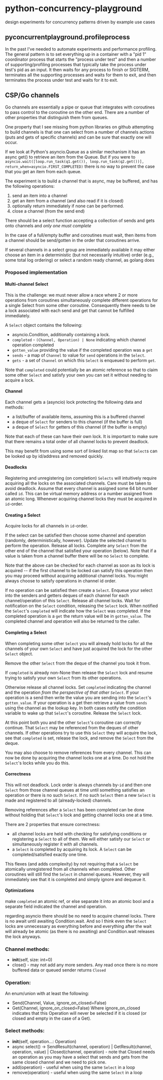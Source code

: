 # python-concurrency-playground
design experiments for concurrency patterns driven by example use cases

## pyconcurrentplayground.profileprocess
In the past I've needed to automate experiments and performance profiling.  The
general pattern is to set everything up in a container with a "pid 1"
coordinator process that starts the "process under test" and then a number of
supporting/profiling processes that typically take the process under test's pid
as an input.  It then waits for any process to finish or SIGTERM, terminates all
the supporting processes and waits for them to exit, and then terminates the
process under test and waits for it to exit.

## CSP/Go channels
Go channels are essentially a pipe or queue that integrates with coroutines to pass control to the coroutine on the other end.  There are a number of other properties that distinguish them from queues.

One property that I see missing from python libraries on github attempting to
build channels is that one can select from a number of channels actions (puts
and gets of specific channels) and can be sure that exactly one will occur.

If we look at Python's asyncio.Queue as a similar mechanism it has an async
get() to retrieve an item from the Queue.  But if you were to
`asyncio.wait([loop.run_task(q1.get()), loop.run_task(q2.get())], return_when=asyncio.FIRST_COMPLETED)`
there is no way to prevent the case that you get an item from each queue.

The experiment is to build a channel that is async, may be buffered, and has the following operations:
1. send an item into a channel
2. get an item from a channel (and also read if it is closed)
3. optionally return immediately if none can be performed.
4. close a channel (from the send end)

There should be a select function accepting a collection of sends and gets onto
channels and _only one must complete_

In the case of a full/empty buffer and coroutines must wait, then items from a
channel should be send/gotten in the order that coroutines arrive.

If several channels in a select group are immediately available it may either
choose an item in a deterministic (but not necessarily intuitive) order (e.g.,
some total log ordering) or select a random ready channel, as golang does

### Proposed implementation

#### Multi-channel Select
This is the challenge: we must never allow a race where 2 or more operations
from coroutines simultaneously complete different operations for a single Select
from some other coroutine.  Consequently there needs to be a lock associated
with each send and get that cannot be fulfilled immediately.

A `Select` object contains the following:
+ asyncio.Condition, additionally containing a lock.
+ `completed` -  `(Channel, Operation) | None` indicating which channel operation completed
+ `gotten_value` providing the value if the completed operation was a `get`
+ `sends` - a map of `Channel` to value for `send` operations in the `Select`.
+ `gets` - a set of `Channel` on which this `Select` is enqueued to perform `get`.

Note that `completed` could potentially be an atomic reference so that to claim
some other `Select` and satisfy your own you can set it without needing to
acquire a lock.

#### Channel
Each channel gets a (asyncio) lock protecting the following data and methods:
+ a list/buffer of available items, assuming this is a buffered channel
+ a deque of `Select` for senders to this channel (if the buffer is full)
+ a deque of `Select` for getters of this channel (if the buffer is empty)

Note that each of these can have their own lock.  It is important to make sure
that there remains a total order of all channel locks to prevent deadlock.

This may benefit from using some sort of linked list map so that `Select`s can
be looked up by id/address and removed quickly.

#### Deadlocks
Registering and unregistering (on completion) `Selects` will intuitively require
acquiring all the locks on the associated channels.  Care must be taken to avoid
deadlock.  Assume that every channel is assigned some 64 bit number called `id`.
This can be virtual memory address or a number assigned from an atomic long.
Whenever acquiring channel locks they must be acquired in `id`-order.

#### Creating a Select
Acquire locks for all channels in `id`-order.

If the select can be satisfied then choose some channel and operation (randomly,
deterministically, however).  Update the selected channel to perform the
operation.  Release all locks.  Complete any `Select` from the other end of the
channel that satisfied your operation (below).  Note that if a value is taken
from a channel buffer there will be no `Select` to complete.

Note that the above can be checked for each channel as soon as its lock is
acquired -- if the first channel to be locked can satisfy this operation then
you may proceed without acquiring additional channel locks.  You might always choose to satisfy operations in channel id order.

If no operation can be satisfied then create a `Select`.  Enqueue your select
into the senders and getters deques of each channel for each channel/operation
of this `Select`.  Release all channel locks.  Wait for notification on the
`Select` condition, releasing the `Select` lock.  When notified the `Select`'s
`completed` will indicate how the `Select` was completed.  If the completed
operation is a `get` the return value will be in `gotten_value`.  The completed
channel and operation will also be returned to the caller.

#### Completing a Select
When completing some other `Select` you will already hold locks for all the
channels of your own `Select` and have just acquired the lock for the other
`Select` object.

Remove the other `Select` from the deque of the channel you took it from.

If `completed` is already non-None then release the `Select` lock and resume
trying to satisfy your own `Select` from its other operations.

Otherwise release all channel locks.  Set `completed` indicating the channel and
the operation _from the perspective of that other `Select`_.  If your operation
is a send then write the value you are sending into the `Select`'s
`gotten_value`.  If your operation is a get then retrieve a value from `sends`
using the channel as the lookup key.  In both cases notify the condition
variable to wake up that `Select`'s coroutine.  Release the `Select` lock.

At this point both you and the other `Select`'s coroutine can correctly
continue.  That `Select` may be referenced from the deques of other channels.
If other operations try to use this `Select` they will acquire the lock, see
that `completed` is set, release the lock, and remove the `Select` from the
deque.

You may also choose to remove references from every channel.  This can now be
done by acquiring the channel locks one at a time.  Do not hold the `Select`'s
locks while you do this.

#### Correctness

This will not deadlock.  Lock order is always channels by-`id` and then one
`Select` from those channel queues at time until something satisfies an
operation or there is no such `Select`.  If no such `Select` then a new `Select`
is made and registered to all (already-locked) channels.

Removing references after a `Select` has been completed can be done without holding that `Select`'s lock and getting channel locks one at a time.

There are 2 properties that ensure correctness:
+ all channel locks are held with checking for satisfying conditions or registering a `Select` to all of them.  We will either satisfy our `Select` or simultaneously register it with all channels.
+ a `Select` is completed by acquiring its lock.  A `Select` can be
completed/satisfied exactly one time.

This flexes (and adds complexity) by not requiring that a `Select` be atomically
unregistered from all channels when completed.  Other coroutines will still find
the `Select` in channel queues.  However, they will immediately see that it is
completed and simply ignore and dequeue it.

#### Optimizations
make `completed` an atomic ref, or else separate it into an atomic bool and a
separate field indicated the channel and operation.

regarding asyncio there should be no need to acquire channel locks.  There is no
await until awaiting Condition.wait.  And so I think even the `Select` locks are
unnecessary as everything before and everything after the wait will already be
atomic (as there is no awaiting) and Condition.wait releases the lock anyways.

### Channel methods:
+ __init__(self, size: int=0)
+ close() - may not add any more senders.  Any read once there is no more
buffered data or queued sender returns `Closed`

### Operation:
An enum/union with at least the following:
+ Send(Channel, Value, ignore_on_closed=False)
+ Get(Channel, ignore_on_closed=False)
Where ignore_on_closed indicates that this Operation will never be selected if
it is closed (or closed and empty in the case of a Get).

### Select methods:
+ __init__(self, operation...: Operation)
+ async select() -> SendResult(channel, operation) | GetResult(channel, operation, value) | Closed(channel, operation) - note that Closed needs an operation as you may have a select that sends and gets from the same closed channel and we need to pick one.
+ add(operation) - useful when using the same `Select` in a loop
+ remove(operation) - useful when using the same `Select` in a loop